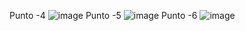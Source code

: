 Punto -4
![image](https://github.com/Ed2610/TallerTU/assets/109422886/f31667ca-1449-4459-bebc-224eb11675ac)
Punto -5
![image](https://github.com/Ed2610/TallerTU/assets/109422886/645c9691-3bdd-4b67-baa7-369c427283d1)
 Punto -6
 ![image](https://github.com/Ed2610/TallerTU/assets/109422886/07db91d0-d55f-4c66-8c7c-7493d19f7d68)
